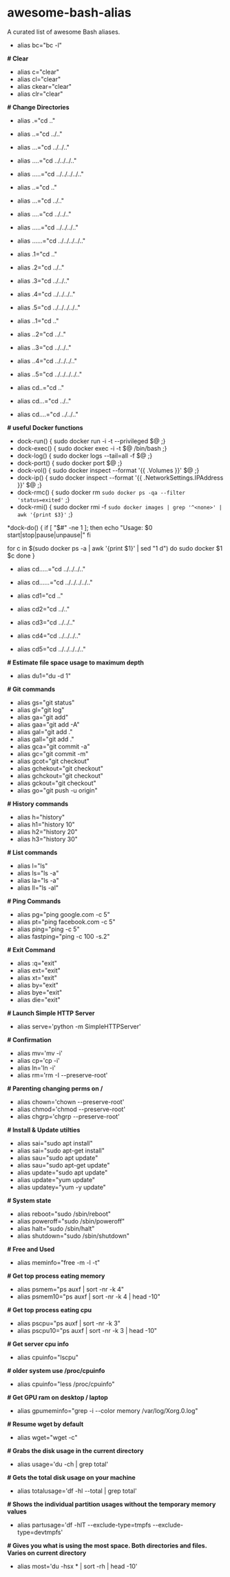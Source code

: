 # awesome-bash-alias
A curated list of awesome Bash aliases. 


* alias bc="bc -l"

__# Clear__
* alias c="clear"
* alias cl="clear"
* alias ckear="clear"
* alias clr="clear"

__# Change Directories__
* alias .="cd .."
* alias ..="cd ../.."
* alias ...="cd ../../.."
* alias ....="cd ../../../.."
* alias .....="cd ../../../../.."

* alias ..="cd .."
* alias ...="cd ../.." 
* alias ....="cd ../../.." 
* alias .....="cd ../../../.." 
* alias ......="cd ../../../../.." 

* alias .1="cd .."
* alias .2="cd ../.." 
* alias .3="cd ../../.." 
* alias .4="cd ../../../.." 
* alias .5="cd ../../../../.."

* alias ..1="cd .."
* alias ..2="cd ../.." 
* alias ..3="cd ../../.." 
* alias ..4="cd ../../../.." 
* alias ..5="cd ../../../../.." 

* alias cd..="cd .." 
* alias cd...="cd ../.." 
* alias cd....="cd ../../.." 

__# useful Docker functions__

* dock-run()  { sudo docker run -i -t --privileged $@ ;}
* dock-exec() { sudo docker exec -i -t $@ /bin/bash ;}
* dock-log()  { sudo docker logs --tail=all -f $@ ;}
* dock-port() { sudo docker port $@ ;}
* dock-vol()  { sudo docker inspect --format '{{ .Volumes }}' $@ ;}
* dock-ip()   { sudo docker inspect --format '{{ .NetworkSettings.IPAddress }}' $@ ;}
* dock-rmc()  { sudo docker rm `sudo docker ps -qa --filter 'status=exited'` ;}
* dock-rmi()  { sudo docker rmi -f `sudo docker images | grep '^<none>' | awk '{print $3}'` ;}

*dock-do() {
   if [ "$#" -ne 1 ]; then
      echo "Usage: $0 start|stop|pause|unpause|<any valid docker cmd>"
   fi

   for c in $(sudo docker ps -a | awk '{print $1}' | sed "1 d")
   do
       sudo docker $1 $c
   done
}
* alias cd.....="cd ../../../.." 
* alias cd......="cd ../../../../.." 

* alias cd1="cd .." 
* alias cd2="cd ../.." 
* alias cd3="cd ../../.." 
* alias cd4="cd ../../../.." 
* alias cd5="cd ../../../../.." 

__# Estimate file space usage to maximum depth__

* alias du1="du -d 1"

__# Git commands__

* alias gs="git status"
* alias gl="git log"
* alias ga="git add"
* alias gaa="git add -A"
* alias gal="git add ."
* alias gall="git add ."
* alias gca="git commit -a"
* alias gc="git commit -m"
* alias gcot="git checkout"
* alias gchekout="git checkout"
* alias gchckout="git checkout"
* alias gckout="git checkout"
* alias go="git push -u origin"

__# History commands__

* alias h="history"
* alias h1="history 10" 
* alias h2="history 20" 
* alias h3="history 30" 

__# List commands__

* alias l="ls"
* alias ls="ls -a"
* alias la="ls -a"
* alias ll="ls -al"

__# Ping Commands__

* alias pg="ping google.com -c 5"
* alias pt="ping facebook.com -c 5"
* alias ping="ping -c 5"
* alias fastping="ping -c 100 -s.2"

__# Exit Command__

* alias :q="exit"
* alias ext="exit"
* alias xt="exit"
* alias by="exit"
* alias bye="exit"
* alias die="exit"

__# Launch Simple HTTP Server__

* alias serve='python -m SimpleHTTPServer'
 
__# Confirmation__

* alias mv='mv -i'
* alias cp='cp -i'
* alias ln='ln -i'
* alias rm='rm -I --preserve-root'
 
__# Parenting changing perms on /__

* alias chown='chown --preserve-root'
* alias chmod='chmod --preserve-root'
* alias chgrp='chgrp --preserve-root'

__# Install & Update utilties__

* alias sai="sudo apt install"
* alias sai="sudo apt-get install"
* alias sau="sudo apt update"
* alias sau="sudo apt-get update"
* alias update="sudo apt update"
* alias update="yum update"
* alias updatey="yum -y update"

__# System state__

* alias reboot="sudo /sbin/reboot"
* alias poweroff="sudo /sbin/poweroff"
* alias halt="sudo /sbin/halt"
* alias shutdown="sudo /sbin/shutdown"


__# Free and Used__

* alias meminfo="free -m -l -t"
 
__# Get top process eating memory__

* alias psmem="ps auxf | sort -nr -k 4"
* alias psmem10="ps auxf | sort -nr -k 4 | head -10"
 
__# Get top process eating cpu__

* alias pscpu="ps auxf | sort -nr -k 3"
* alias pscpu10="ps auxf | sort -nr -k 3 | head -10"
 
__# Get server cpu info__

* alias cpuinfo="lscpu"
 
__# older system use /proc/cpuinfo__

* alias cpuinfo="less /proc/cpuinfo"
 
__# Get GPU ram on desktop / laptop__

* alias gpumeminfo="grep -i --color memory /var/log/Xorg.0.log"

__# Resume wget by default__

* alias wget="wget -c" 

__# Grabs the disk usage in the current directory__

* alias usage='du -ch | grep total'

__# Gets the total disk usage on your machine__

* alias totalusage='df -hl --total | grep total'

__# Shows the individual partition usages without the temporary memory values__

* alias partusage='df -hlT --exclude-type=tmpfs --exclude-type=devtmpfs'

__# Gives you what is using the most space. Both directories and files. Varies on current directory__

* alias most='du -hsx * | sort -rh | head -10'
